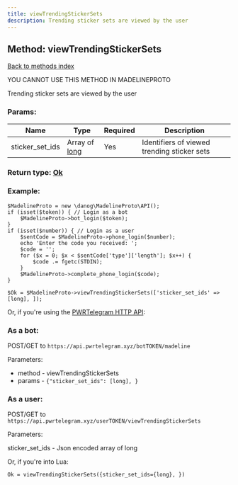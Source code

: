 ```yaml
---
title: viewTrendingStickerSets
description: Trending sticker sets are viewed by the user
---
```

## Method: viewTrendingStickerSets  
[Back to methods index](index.md)


YOU CANNOT USE THIS METHOD IN MADELINEPROTO


Trending sticker sets are viewed by the user

### Params:

| Name     |    Type       | Required | Description |
|----------|---------------|----------|-------------|
|sticker\_set\_ids|Array of [long](../types/long.md) | Yes|Identifiers of viewed trending sticker sets|


### Return type: [Ok](../types/Ok.md)

### Example:


```
$MadelineProto = new \danog\MadelineProto\API();
if (isset($token)) { // Login as a bot
    $MadelineProto->bot_login($token);
}
if (isset($number)) { // Login as a user
    $sentCode = $MadelineProto->phone_login($number);
    echo 'Enter the code you received: ';
    $code = '';
    for ($x = 0; $x < $sentCode['type']['length']; $x++) {
        $code .= fgetc(STDIN);
    }
    $MadelineProto->complete_phone_login($code);
}

$Ok = $MadelineProto->viewTrendingStickerSets(['sticker_set_ids' => [long], ]);
```

Or, if you're using the [PWRTelegram HTTP API](https://pwrtelegram.xyz):

### As a bot:

POST/GET to `https://api.pwrtelegram.xyz/botTOKEN/madeline`

Parameters:

* method - viewTrendingStickerSets
* params - `{"sticker_set_ids": [long], }`



### As a user:

POST/GET to `https://api.pwrtelegram.xyz/userTOKEN/viewTrendingStickerSets`

Parameters:

sticker_set_ids - Json encoded  array of long




Or, if you're into Lua:

```
Ok = viewTrendingStickerSets({sticker_set_ids={long}, })
```

